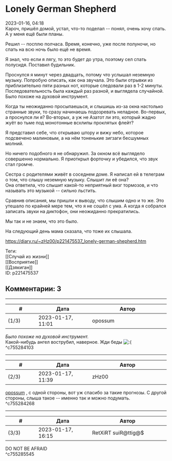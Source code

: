 Lonely German Shepherd
======================

  
2023-01-16, 04:18  
 Кароч, пришёл домой, устал, что-то поделал -- понял, очень хочу спать. А у меня ещё были планы.   
   
 Решил -- посплю полчаса. Время, конечно, уже после полуночи, но спать на всю ночь было ещё не время.   
   
 Я знал, что если я лягу, то это будет до утра, поэтому сел спать полусидя. Поставил будильник.   
   
 Проснулся я минут через двадцать, потому что услышал неземную музыку. Попробую описать, как она звучала. Это были отрывки из приблизительно пяти разных нот, которые следовали раз в 1-2 минуты. Последовательность была каждый раз разной, и выглядела случайной. Было похоже на духовой инструмент.   
   
 Когда ты неожиданно просыпаешься, и слышишь из-за окна настолько странные звуки, то сразу начинаешь подозревать неладное. Во-первых, а проснулся ли я? Во-вторых, а уж не Азатот ли это, который жадно жуёт во тьме под монотонные всхлипы проклятых флейт?   
   
 Я представил себе, что открываю штору и вижу небо, которое подсвечено малиновым, а на нём тоненькие зигзаги бесшумных молний.   
   
 Но ничего подобного я не обнаружил. За окном всё выглядело совершенно нормально. Я приоткрыл форточку и убедился, что звук стал громче.   
   
 Сестра с родителями живёт в соседнем доме. Я написал ей в телеграм о том, что слышу неземную музыку. Слышит ли её она?   
 Она ответила, что слышит какой-то неприятный визг тормозов, и что называть это музыкой -- сильно льстить.   
   
 Сравнив описания, мы пришли к выводу, что слышим одно и то же. Это утешало по крайней мере тем, что я не сошёл с ума. А когда я собрался записать звуки на диктофон, они неожиданно прекратились.   
   
 Мы так и не знаем, что это было.   
   
 На следующий день мама сказала, что тоже их слышала.   
  
<https://diary.ru/~zHz00/p221475537_lonely-german-shepherd.htm>  
  
Теги:  
[[Случай из жизни]]  
[[Восприятие]]  
[[Дзякиган]]  
ID: p221475537  


Комментарии: 3
--------------

  


---



|         #         |              Дата              |                     Автор                     |           ID           |
| --- | --- | --- | --- |
| (1/3) | 2023-01-17, 11:01 | opossum | c755284103 |

  
  *Было похоже на духовой инструмент.*    
 Какой-нибудь ангел вострубил, наверное. Жди беды ![:(](/picture/1146.gif)   
 ^c755284103

---



|         #         |              Дата              |                     Автор                     |           ID           |
| --- | --- | --- | --- |
| (2/3) | 2023-01-17, 11:39 | zHz00 | c755284268 |

  
  [opossum](https://pssm.diary.ru "змей о двух головах")  , с одной стороны, вот уж спасибо за такие прогнозы. С другой стороны, слыша такое -- именно так и можно подумать.   
 ^c755284268

---



|         #         |              Дата              |                     Автор                     |           ID           |
| --- | --- | --- | --- |
| (3/3) | 2023-01-17, 16:15 | RetXiRT suiR@ttig@$ | c755285545 |

  
 DO NOT BE AFRAID   
 ^c755285545